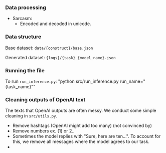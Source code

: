 ### Data processing
* Sarcasm:
    * Encoded and decoded in unicode.
    

### Data structure
Base dataset: ``data/{construct}/base.json``

Generated dataset: ``{logs}/{task}_{model_name}.json``

### Running the file
To run ```run_inference.py```: "python src/run_inference.py run_name="{task_name}""

### Cleaning outputs of OpenAI text
The texts that OpenAI outputs are often messy. We conduct some simple cleaning in ``src/utils.py``.
* Remove hashtags (OpenAI might add too many) (not convinced by)
* Remove numbers ex. (1) or 2..
* Sometimes the model replies with "Sure, here are ten...". To account for this, we remove all messages where the model
agrees to our task.
*